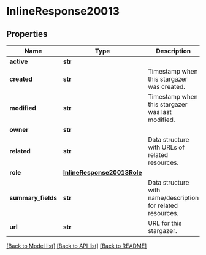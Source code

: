 # InlineResponse20013

## Properties
Name | Type | Description | Notes
------------ | ------------- | ------------- | -------------
**active** | **str** |  | [optional] 
**created** | **str** | Timestamp when this stargazer was created. | [optional] 
**modified** | **str** | Timestamp when this stargazer was last modified. | [optional] 
**owner** | **str** |  | [optional] 
**related** | **str** | Data structure with URLs of related resources. | [optional] 
**role** | [**InlineResponse20013Role**](InlineResponse20013Role.md) |  | [optional] 
**summary_fields** | **str** | Data structure with name/description for related resources. | [optional] 
**url** | **str** | URL for this stargazer. | [optional] 

[[Back to Model list]](../README.md#documentation-for-models) [[Back to API list]](../README.md#documentation-for-api-endpoints) [[Back to README]](../README.md)


